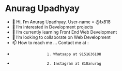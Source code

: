 # Anurag Upadhyay
- 👋 Hi, I’m Anurag Upadhyay. User-name = @fx818
- 👀 I’m interested in Development projects
- 🌱 I’m currently learning Front End Web Development
- 💞️ I’m looking to collaborate on Web Development
- 📫 How to reach me ... Contact me at :
-                     1. Whatsapp at 9151636108
-                     2. Instagram at 818anurag

<!---
fx818/fx818 is a ✨ special ✨ repository because its `README.md` (this file) appears on your GitHub profile.
You can click the Preview link to take a look at your changes.
--->
